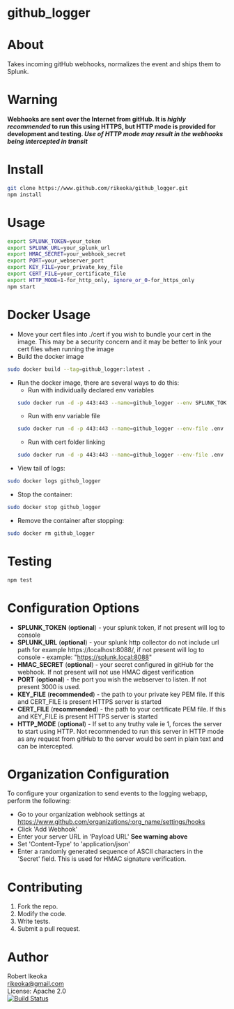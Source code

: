 # github_logger

About
=====
Takes incoming gitHub webhooks, normalizes the event and ships them to Splunk.  

Warning
=======
**Webhooks are sent over the Internet from gitHub.  It is _highly recommended_ to run this using HTTPS, but HTTP mode is 
provided for development and testing.  _Use of HTTP mode may result in the webhooks being intercepted in transit_**

Install
=======

```Bash
git clone https://www.github.com/rikeoka/github_logger.git
npm install
```

Usage
=====

```Bash
export SPLUNK_TOKEN=your_token
export SPLUNK_URL=your_splunk_url
export HMAC_SECRET=your_webhook_secret
export PORT=your_webserver_port
export KEY_FILE=your_private_key_file
export CERT_FILE=your_certificate_file
export HTTP_MODE=1-for_http_only, ignore_or_0-for_https_only
npm start

```

Docker Usage
============

* Move your cert files into ./cert if you wish to bundle your cert in the image.  This may be a security concern
and it may be better to link your cert files when running the image
* Build the docker image
```Bash
sudo docker build --tag=github_logger:latest .
```
* Run the docker image, there are several ways to do this:
    * Run with individually declared env variables
    ```Bash
    sudo docker run -d -p 443:443 --name=github_logger --env SPLUNK_TOKEN=token --env SPLUNK_URL=url github_logger:latest 
    ```
    * Run with env variable file
    ```Bash 
    sudo docker run -d -p 443:443 --name=github_logger --env-file .env github_logger:latest 
    ```
    * Run with cert folder linking
    ```Bash 
    sudo docker run -d -p 443:443 --name=github_logger --env-file .env -v $HOME/certs:/cert github_logger:latest
    ```
* View tail of logs:
```Bash
sudo docker logs github_logger
```
* Stop the container:
```Bash
sudo docker stop github_logger
```
* Remove the container after stopping:
```Bash
sudo docker rm github_logger
```

Testing
=======

```Bash
npm test
```

Configuration Options
=====================

* **SPLUNK_TOKEN** (**optional**) - your splunk token, if not present will log to console
* **SPLUNK_URL** (**optional**) - your splunk http collector do not include url path for example https://localhost:8088/,
if not present will log to console - example: "https://splunk.local:8088"
* **HMAC_SECRET** (**optional**) - your secret configured in gitHub for the webhook.  If not present
will not use HMAC digest verification
* **PORT** (**optional**) - the port you wish the webserver to listen.  If not present 3000 is used.
* **KEY_FILE** (**recommended**) - the path to your private key PEM file.  If this and CERT_FILE is present HTTPS server
is started
* **CERT_FILE** (**recommended**) - the path to your certificate PEM file.  If this and KEY_FILE is present HTTPS server
is started
* **HTTP_MODE** (**optional**) - If set to any truthy vale ie 1, forces the server to start using HTTP.  Not recommended
to run this server in HTTP mode as any request from gitHub to the server would be sent in plain text and can be 
intercepted.

Organization Configuration
==========================

To configure your organization to send events to the logging webapp, perform the following:
* Go to your organization webhook settings at https://www.github.com/organizations/:org_name/settings/hooks
* Click 'Add Webhook'
* Enter your server URL in 'Payload URL' **See warning above**
* Set 'Content-Type' to 'application/json'
* Enter a randomly generated sequence of ASCII characters in the 'Secret' field.  This is used for HMAC signature
verification.


Contributing
============

1. Fork the repo.
2. Modify the code.
3. Write tests.
4. Submit a pull request.


Author
======
Robert Ikeoka<br/>
rikeoka@gmail.com<br/>
License: Apache 2.0<br/>
[![Build Status](https://travis-ci.org/rikeoka/github_logger.png)](https://travis-ci.org/rikeoka/github_logger)
